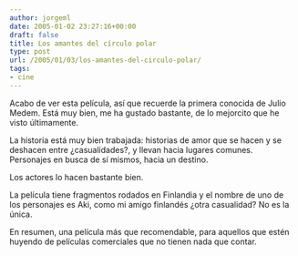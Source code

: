 ```yaml
---
author: jorgeml
date: 2005-01-02 23:27:16+00:00
draft: false
title: Los amantes del círculo polar
type: post
url: /2005/01/03/los-amantes-del-circulo-polar/
tags:
- cine
---
```


Acabo de ver esta película, así que recuerde la primera conocida de Julio Medem. Está muy bien, me ha gustado bastante, de lo mejorcito que he visto últimamente.

La historia está muy bien trabajada: historias de amor que se hacen y se deshacen entre ¿casualidades?, y llevan hacia lugares comunes. Personajes en busca de sí mismos, hacia un destino.

Los actores lo hacen bastante bien.

La película tiene fragmentos rodados en Finlandia y el nombre de uno de los personajes es Aki, como mi amigo finlandés ¿otra casualidad? No es la única.

En resumen, una película más que recomendable, para aquellos que estén huyendo de películas comerciales que no tienen nada que contar.

